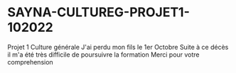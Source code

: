 # SAYNA-CULTUREG-PROJET1-102022
Projet 1 Culture générale
J'ai perdu mon fils le 1er Octobre
Suite à ce décès il m'a été très difficile de poursuivre la formation
Merci pour votre comprehension
